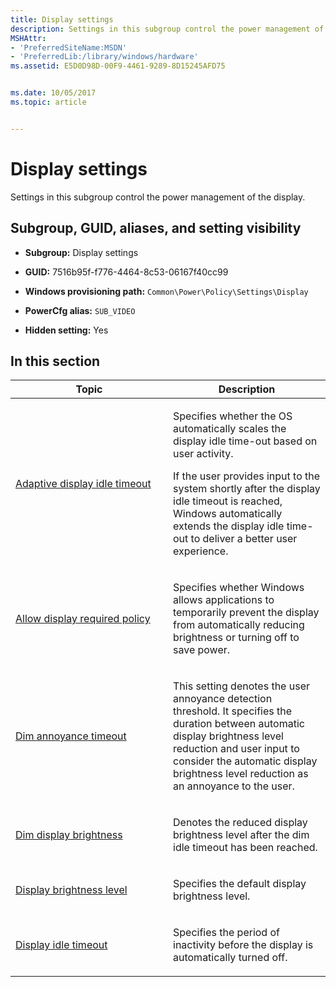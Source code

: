 ```yaml
---
title: Display settings
description: Settings in this subgroup control the power management of the display.
MSHAttr:
- 'PreferredSiteName:MSDN'
- 'PreferredLib:/library/windows/hardware'
ms.assetid: E5D0D98D-00F9-4461-9289-8D15245AFD75


ms.date: 10/05/2017
ms.topic: article


---
```


# Display settings


Settings in this subgroup control the power management of the display.

## <span id="Subgroup__GUID__aliases__and_setting_visibility"></span><span id="subgroup__guid__aliases__and_setting_visibility"></span><span id="SUBGROUP__GUID__ALIASES__AND_SETTING_VISIBILITY"></span>Subgroup, GUID, aliases, and setting visibility


-   **Subgroup:** Display settings

-   **GUID:** 7516b95f-f776-4464-8c53-06167f40cc99

-   **Windows provisioning path:** `Common\Power\Policy\Settings\Display`

-   **PowerCfg alias:** `SUB_VIDEO`

-   **Hidden setting:** Yes

## <span id="in_this_section"></span>In this section


<table>
<colgroup>
<col width="50%" />
<col width="50%" />
</colgroup>
<thead>
<tr class="header">
<th>Topic</th>
<th>Description</th>
</tr>
</thead>
<tbody>
<tr class="odd">
<td><p><a href="display-settings-adaptive-display-idle-timeout.md" data-raw-source="[Adaptive display idle timeout](display-settings-adaptive-display-idle-timeout.md)">Adaptive display idle timeout</a></p></td>
<td><p>Specifies whether the OS automatically scales the display idle time-out based on user activity.</p>
<p>If the user provides input to the system shortly after the display idle timeout is reached, Windows automatically extends the display idle time-out to deliver a better user experience.</p></td>
</tr>
<tr class="even">
<td><p><a href="display-settings-allow-display-required-policy.md" data-raw-source="[Allow display required policy](display-settings-allow-display-required-policy.md)">Allow display required policy</a></p></td>
<td><p>Specifies whether Windows allows applications to temporarily prevent the display from automatically reducing brightness or turning off to save power.</p></td>
</tr>
<tr class="odd">
<td><p><a href="display-settings-dim-annoyance-timeout.md" data-raw-source="[Dim annoyance timeout](display-settings-dim-annoyance-timeout.md)">Dim annoyance timeout</a></p></td>
<td><p>This setting denotes the user annoyance detection threshold. It specifies the duration between automatic display brightness level reduction and user input to consider the automatic display brightness level reduction as an annoyance to the user.</p></td>
</tr>
<tr class="even">
<td><p><a href="display-settings-dim-display-brightness.md" data-raw-source="[Dim display brightness](display-settings-dim-display-brightness.md)">Dim display brightness</a></p></td>
<td><p>Denotes the reduced display brightness level after the dim idle timeout has been reached.</p></td>
</tr>
<tr class="odd">
<td><p><a href="display-settings-display-brightness-level.md" data-raw-source="[Display brightness level](display-settings-display-brightness-level.md)">Display brightness level</a></p></td>
<td><p>Specifies the default display brightness level.</p></td>
</tr>
<tr class="even">
<td><p><a href="display-settings-display-idle-timeout.md" data-raw-source="[Display idle timeout](display-settings-display-idle-timeout.md)">Display idle timeout</a></p></td>
<td><p>Specifies the period of inactivity before the display is automatically turned off.</p></td>
</tr>
</tbody>
</table>

